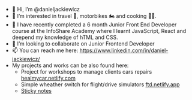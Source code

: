 - 👋 Hi, I’m @danieljackiewicz
- 👀 I’m interested in travel :compass:, motorbikes :motorcycle: and cooking :man_cook:. 
- 🌱 I have recently completed a 6 month Junior Front End Developer course at the InfoShare Academy where I learnt JavaScript, React and deepend my knowledge of hTML and CSS.
- 💞️ I’m looking to collaborate on Junior Frontend Developer
- 📫 You can reach me here: https://www.linkedin.com/in/daniel-jackiewicz/
- My projects and works can be also found here: 
  - Project for workshops to manage clients cars repairs [healmycar.netlify.com](https://healmycar.netlify.app/)
  - Simple wheather switch for flight/drive simulators [ftd.netlify.app](https://ftd.netlify.app/)
  - [Sticky notes](https://memo-sticky-notes.netlify.app/)

<!---
danieljackiewicz/danieljackiewicz is a ✨ special ✨ repository because its `README.md` (this file) appears on your GitHub profile.
You can click the Preview link to take a look at your changes.
--->
